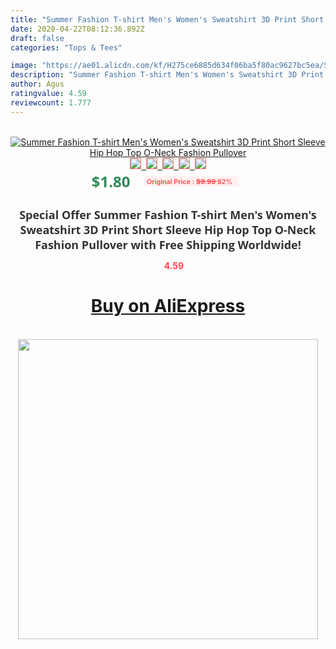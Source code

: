 ```yaml
---
title: "Summer Fashion T-shirt Men's Women's Sweatshirt 3D Print Short Sleeve Hip Hop Top O-Neck Fashion Pullover"
date: 2020-04-22T08:12:36.892Z
draft: false
categories: "Tops & Tees"

image: "https://ae01.alicdn.com/kf/H275ce6885d634f06ba5f80ac9627bc5ea/Summer-Fashion-T-shirt-Men-s-Women-s-Sweatshirt-3D-Print-Short-Sleeve-Hip-Hop-Top.jpg"
description: "Summer Fashion T-shirt Men's Women's Sweatshirt 3D Print Short Sleeve Hip Hop Top O-Neck Fashion Pullover"
author: Agus
ratingvalue: 4.59
reviewcount: 1.777
---
```

<br>
<div style="text-align: center;">
<a href="https://s.click.aliexpress.com/e/_AWPfY1" target="_blank" rel="nofollow noopener noreferrer"><img alt="Summer Fashion T-shirt Men's Women's Sweatshirt 3D Print Short Sleeve Hip Hop Top O-Neck Fashion Pullover" class="magnifier-image" src="https://ae01.alicdn.com/kf/H275ce6885d634f06ba5f80ac9627bc5ea/Summer-Fashion-T-shirt-Men-s-Women-s-Sweatshirt-3D-Print-Short-Sleeve-Hip-Hop-Top.jpg_640x640.jpg">
<br>
<img style="border:1px solid salmon" src="https://ae01.alicdn.com/kf/H275ce6885d634f06ba5f80ac9627bc5ea/Summer-Fashion-T-shirt-Men-s-Women-s-Sweatshirt-3D-Print-Short-Sleeve-Hip-Hop-Top.jpg_120x120.jpg">&nbsp;&nbsp;<img style="border:1px solid salmon" src="https://ae01.alicdn.com/kf/Hf234509d94364c7dbc0f8c57b2c6f2a6I/Summer-Fashion-T-shirt-Men-s-Women-s-Sweatshirt-3D-Print-Short-Sleeve-Hip-Hop-Top.jpg_120x120.jpg">&nbsp;&nbsp;<img style="border:1px solid salmon" src="https://ae01.alicdn.com/kf/H5ec6b080a2b44b6d9f1e1ec2f95900b47/Summer-Fashion-T-shirt-Men-s-Women-s-Sweatshirt-3D-Print-Short-Sleeve-Hip-Hop-Top.jpg_120x120.jpg">&nbsp;&nbsp;<img style="border:1px solid salmon" src="https://ae01.alicdn.com/kf/Hc69e36dece4a4503b8642e7f6e754973M/Summer-Fashion-T-shirt-Men-s-Women-s-Sweatshirt-3D-Print-Short-Sleeve-Hip-Hop-Top.jpg_120x120.jpg">&nbsp;&nbsp;<img style="border:1px solid salmon" src="https://ae01.alicdn.com/kf/H02de76f4664447b6a3ecce89ba0900148/Summer-Fashion-T-shirt-Men-s-Women-s-Sweatshirt-3D-Print-Short-Sleeve-Hip-Hop-Top.jpg_120x120.jpg"></a></div><br0>
<div style="text-align: center;"><span style="background-color: white; border: 0px; box-sizing: border-box; color: seagreen; display: inline-block; font-family: &quot;open sans&quot; , &quot;arial&quot; , &quot;helvetica&quot; , sans-serif , &quot;heiti&quot;; font-size: 24px; font-stretch: inherit; font-weight: 700; line-height: inherit; margin: 0px 10px 0px 0px; padding: 0px; vertical-align: middle;">$1.80 </span>
<span style="background: rgb(255 , 241 , 241); border-radius: 3px; border: 0px; box-sizing: border-box; color: #ff4747; display: inline-block; font-family: inherit; font-size: 12px; font-stretch: inherit; font-style: inherit; font-variant: inherit; font-weight: 600; line-height: inherit; margin: 0px; padding: 2px 5px; transform: scale(0.9); vertical-align: middle;">Original Price : <b style="text-decoration: line-through;">$9.99 </b> 82%&nbsp;&nbsp;</span></div>
<h1 style="color: #333333; display: inline-block; font-family: &quot;open sans&quot; , &quot;arial&quot; , &quot;helvetica&quot; , sans-serif , &quot;heiti&quot;; font-size: 18px; font-stretch: inherit; font-weight: 700; text-align: center;">Special Offer Summer Fashion T-shirt Men's Women's Sweatshirt 3D Print Short Sleeve Hip Hop Top O-Neck Fashion Pullover with Free Shipping Worldwide!</h1>
<div style="color: #ff4747; text-align: center;">
<img src="https://4.bp.blogspot.com/-M0ZcTcb-5uY/XleCXlxnR4I/AAAAAAAAAEc/OrjgMkXV1oMQFaCRZj5HQwOCBcu3w1FegCPcBGAYYCw/s1600/star.png" style="height: 15px;">&nbsp;<b>4.59</b></div>
<div class="button_cont" align="center"><a class="buynow_a" href="https://s.click.aliexpress.com/e/_AWPfY1" target="_blank" rel="nofollow noopener noreferrer"><H1>Buy on AliExpress</H1></a></div><br>
<div class="separator" style="clear: both; text-align: center;">
<img src="https://lh3.googleusercontent.com/-pTy5HemUv9M/XlePHvY0dAI/AAAAAAAAAE4/0nX5iRUoIWY8eMW9Dpxeirr157OZliDIgCLcBGAsYHQ/s1600/badge.gif" width="480">
</div>

